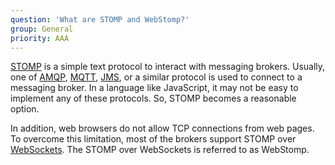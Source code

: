 ```yaml
---
question: 'What are STOMP and WebStomp?'
group: General
priority: AAA
---
```


[STOMP](https://stomp.github.io/index.html) is a simple text protocol to
interact with messaging brokers.
Usually, one of [AMQP](https://www.amqp.org/),
[MQTT](http://mqtt.org/), [JMS](https://en.wikipedia.org/wiki/Java_Message_Service),
or a similar protocol is used to connect to a messaging broker.
In a language like JavaScript, it may not be easy to implement any of these protocols.
So, STOMP becomes a reasonable option.

In addition, web browsers do not allow TCP connections from web pages.
To overcome this limitation, 
most of the brokers support STOMP over [WebSockets](https://en.wikipedia.org/wiki/WebSocket).
The STOMP over WebSockets is referred to as WebStomp.
